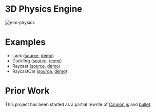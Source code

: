 # 3D Physics Engine

![elm-physics](https://unsoundscapes.com/elm-physics/examples/elm-physics.gif)

# Examples

- Lack ([source](https://github.com/w0rm/elm-physics/tree/main/examples/Lack.elm), [demo](https://unsoundscapes.com/elm-physics/examples/lack/))
- Duckling ([source](https://github.com/w0rm/elm-physics/tree/main/examples/Duckling.elm), [demo](https://unsoundscapes.com/elm-physics/examples/duckling/))
- Raycast ([source](https://github.com/w0rm/elm-physics/tree/main/examples/Raycast.elm), [demo](https://unsoundscapes.com/elm-physics/examples/raycast/))
- RaycastCar ([source](https://github.com/w0rm/elm-physics/tree/main/examples/RaycastCar.elm), [demo](https://unsoundscapes.com/elm-physics/examples/raycast-car/))

# Prior Work

This project has been started as a partial rewrite of [Cannon.js](https://github.com/schteppe/cannon.js) and [bullet](https://github.com/bulletphysics/bullet3).
